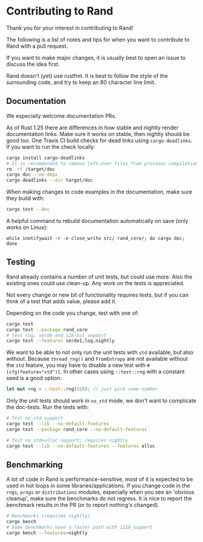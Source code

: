 # Contributing to Rand

Thank you for your interest in contributing to Rand!

The following is a list of notes and tips for when you want to contribute to
Rand with a pull request.

If you want to make major changes, it is usually best to open an issue to
discuss the idea first.

Rand doesn't (yet) use rustfmt. It is best to follow the style of the
surrounding code, and try to keep an 80 character line limit.


## Documentation

We especially welcome documentation PRs.

As of Rust 1.25 there are differences in how stable and nightly render
documentation links. Make sure it works on stable, then nightly should be good
too. One Travis CI build checks for dead links using `cargo-deadlinks`. If you
want to run the check locally:
```sh
cargo install cargo-deadlinks
# It is recommended to remove left-over files from previous compilations
rm -rf /target/doc
cargo doc --no-deps
cargo deadlinks --dir target/doc
```

When making changes to code examples in the documentation, make sure they build
with:
```sh
cargo test --doc
```

A helpful command to rebuild documentation automatically on save (only works on
Linux):
```
while inotifywait -r -e close_write src/ rand_core/; do cargo doc; done
```


## Testing

Rand already contains a number of unit tests, but could use more. Also the
existing ones could use clean-up. Any work on the tests is appreciated.

Not every change or new bit of functionality requires tests, but if you can
think of a test that adds value, please add it.

Depending on the code you change, test with one of:
```sh
cargo test
cargo test --package rand_core
# Test log, serde and 128-bit support
cargo test --features serde1,log,nightly
```

We want to be able to not only run the unit tests with `std` available, but also
without. Because `thread_rng()` and `FromEntropy` are not available without the
`std` feature, you may have to disable a new test with `#[cfg(feature="std")]`.
In other cases using `::test::rng` with a constant seed is a good option:
```rust
let mut rng = ::test::rng(528); // just pick some number
```

Only the unit tests should work in `no_std` mode, we don't want to complicate
the doc-tests. Run the tests with:
```sh
# Test no_std support
cargo test --lib --no-default-features
cargo test --package rand_core --no-default-features

# Test no_std+alloc support; requires nightly
cargo test --lib --no-default-features --features alloc
```


## Benchmarking

A lot of code in Rand is performance-sensitive, most of it is expected to be
used in hot loops in some libraries/applications. If you change code in the
`rngs`, `prngs` or `distributions` modules, especially when you see an 'obvious
cleanup', make sure the benchmarks do not regress. It is nice to report the
benchmark results in the PR (or to report nothing's changed).

```sh
# Benchmarks (requires nightly)
cargo bench
# Some benchmarks have a faster path with i128_support
cargo bench --features=nightly
```
